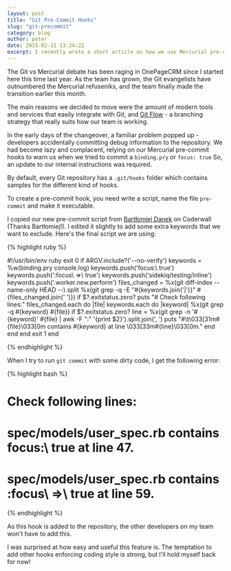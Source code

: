 ```yaml
---
layout: post
title: "Git Pre-Commit Hooks"
slug: "git-precommit"
category: blog
author: peter
date: 2015-02-11 13:24:22
excerpt: I recently wrote a short article on how we use Mercurial pre-commit hooks to stop debug code from reaching our development servers. The team has just completed a transition to Git, so here's an updated article about our Git pre-commit hooks.
---
```


The Git vs Mercurial debate has been raging in OnePageCRM since I started here this time last year. As the team has grown, the Git evangelists have outnumbered the Mercurial refuseniks, and the team finally made the transition earlier this month.

The main reasons we decided to move were the amount of modern tools and services that easily integrate with Git, and [Git Flow][1] - a branching strategy that really suits how our team is working.

In the early days of the changeover, a familiar problem popped up - developers accidentally committing debug information to the repository. We had become lazy and complacent, relying on our Mercurial pre-commit hooks to warn us when we tried to commit a `binding.pry` or `focus: true`
So, an update to our internal instructions was required.

By default, every Git repository has a `.git/hooks` folder which contains samples for the different kind of hooks.

To create a pre-commit hook, you need write a script, name the file `pre-commit` and make it executable.

I copied our new pre-commit script from [Bartłomiej Danek][2] on Coderwall (Thanks Bartłomiej!). I edited it slightly to add some extra keywords that we want to exclude.
Here's the final script we are using:

{% highlight ruby %}

#!/usr/bin/env ruby
exit 0 if ARGV.include?('--no-verify')
keywords = %w(binding.pry console.log)
keywords.push('focus:\ true')
keywords.push(':focus\ =>\ true')
keywords.push('sidekiq/testing/inline')
keywords.push('.worker.new.perform')
files_changed = %x(git diff-index --name-only HEAD --).split
%x(git grep -q -E "#{keywords.join('|')}" #{files_changed.join(' ')})
if $?.exitstatus.zero?
  puts "# Check following lines:"
  files_changed.each do |file|
    keywords.each do |keyword|
      %x(git grep -q #{keyword} #{file})
      if $?.exitstatus.zero?
        line = %x(git grep -n '#{keyword}' #{file} | awk -F ":" '{print $2}').split.join(', ')
        puts "#\t\033[31m#{file}\033[0m contains #{keyword} at line \033[33m#{line}\033[0m."
      end
    end
  end
  exit 1
end

{% endhighlight %}

When I try to run `git commit` with some dirty code, I get the following error:

{% highlight bash %}
# Check following lines:
# spec/models/user_spec.rb contains focus:\ true at line 47.
# spec/models/user_spec.rb contains :focus\ =>\ true at line 59.
{% endhighlight %}


As this hook is added to the repository, the other developers on my team won't have to add this.

I was surprised at how easy and useful this feature is. The temptation to add other hooks enforcing coding style is strong, but I'll hold myself back for now!

  [1]: http://danielkummer.github.io/git-flow-cheatsheet/
  [2]: https://coderwall.com/p/cuq7vg/git-hooks-how-don-t-push-nasty-code
